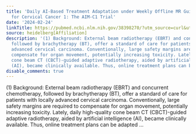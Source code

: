 ```yaml
---
title: 'Daily AI-Based Treatment Adaptation under Weekly Offline MR Guidance in Chemoradiotherapy
  for Cervical Cancer 1: The AIM-C1 Trial'
date: '2024-02-24'
linkTitle: https://pubmed.ncbi.nlm.nih.gov/38398270/?utm_source=curl&utm_medium=rss&utm_campaign=pubmed-2&utm_content=1FakS-2QOkCT8HsMOQP1bCRQ4YzyumYOmxmF0moLsQ3dFB1E9V&fc=20220326224207&ff=20240224170845&v=2.18.0.post9+e462414
source: heidelberg[Affiliation]
description: '(1) Background: External beam radiotherapy (EBRT) and concurrent chemotherapy,
  followed by brachytherapy (BT), offer a standard of care for patients with locally
  advanced cervical carcinoma. Conventionally, large safety margins are required to
  compensate for organ movement, potentially increasing toxicity. Lately, daily high-quality
  cone beam CT (CBCT)-guided adaptive radiotherapy, aided by artificial intelligence
  (AI), became clinically available. Thus, online treatment plans can be adapted ...'
disable_comments: true
---
```

(1) Background: External beam radiotherapy (EBRT) and concurrent chemotherapy, followed by brachytherapy (BT), offer a standard of care for patients with locally advanced cervical carcinoma. Conventionally, large safety margins are required to compensate for organ movement, potentially increasing toxicity. Lately, daily high-quality cone beam CT (CBCT)-guided adaptive radiotherapy, aided by artificial intelligence (AI), became clinically available. Thus, online treatment plans can be adapted ...
